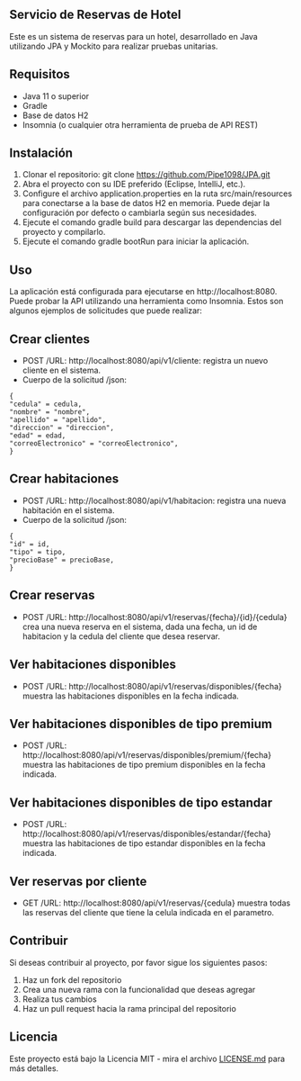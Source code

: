 ## Servicio de Reservas de Hotel
Este es un sistema de reservas para un hotel, desarrollado en Java utilizando JPA y Mockito para realizar pruebas unitarias.

## Requisitos
- Java 11 o superior
- Gradle
- Base de datos H2
- Insomnia (o cualquier otra herramienta de prueba de API REST)
## Instalación
1. Clonar el repositorio:
git clone https://github.com/Pipe1098/JPA.git
2. Abra el proyecto con su IDE preferido (Eclipse, IntelliJ, etc.).
3. Configure el archivo application.properties en la ruta src/main/resources para conectarse a la base de datos H2 en memoria. Puede dejar la configuración por defecto o cambiarla según sus necesidades.
4. Ejecute el comando gradle build para descargar las dependencias del proyecto y compilarlo.
5. Ejecute el comando gradle bootRun para iniciar la aplicación.
## Uso
La aplicación está configurada para ejecutarse en http://localhost:8080.
Puede probar la API utilizando una herramienta como Insomnia. Estos son algunos ejemplos de solicitudes que puede realizar:
## Crear clientes 
- POST /URL: http://localhost:8080/api/v1/cliente: registra un nuevo cliente en el sistema.
- Cuerpo de la solicitud /json: 
``` 
{
"cedula" = cedula,
"nombre" = "nombre",
"apellido" = "apellido",
"direccion" = "direccion",
"edad" = edad,
"correoElectronico" = "correoElectronico",
}
```
## Crear habitaciones
- POST /URL: http://localhost:8080/api/v1/habitacion: registra una nueva habitación en el sistema.
- Cuerpo de la solicitud /json: 
``` 
{
"id" = id,
"tipo" = tipo,
"precioBase" = precioBase,
}
```
## Crear reservas
- POST /URL: http://localhost:8080/api/v1/reservas/{fecha}/{id}/{cedula} crea una nueva reserva en el sistema, dada una fecha, un id de habitacion y la cedula del cliente que desea reservar.
## Ver habitaciones disponibles
- POST /URL: http://localhost:8080/api/v1/reservas/disponibles/{fecha} muestra las habitaciones disponibles en la fecha indicada.
## Ver habitaciones disponibles de tipo premium
- POST /URL: http://localhost:8080/api/v1/reservas/disponibles/premium/{fecha} muestra las habitaciones de tipo premium disponibles en la fecha indicada.
## Ver habitaciones disponibles de tipo estandar
- POST /URL: http://localhost:8080/api/v1/reservas/disponibles/estandar/{fecha} muestra las habitaciones de tipo estandar disponibles en la fecha indicada.
 ## Ver reservas por cliente
- GET  /URL: http://localhost:8080/api/v1/reservas/{cedula} muestra todas las reservas del cliente que tiene la celula indicada en el parametro.

## Contribuir
Si deseas contribuir al proyecto, por favor sigue los siguientes pasos:
1. Haz un fork del repositorio
2. Crea una nueva rama con la funcionalidad que deseas agregar
3. Realiza tus cambios
4. Haz un pull request hacia la rama principal del repositorio
## Licencia
Este proyecto está bajo la Licencia MIT - mira el archivo [LICENSE.md](LICENSE.md) para más detalles.
